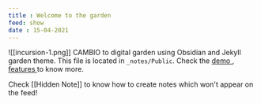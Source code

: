 ```yaml
---
title : Welcome to the garden
feed: show
date : 15-04-2021
---
```


![[incursion-1.png]]
CAMBIO  to digital garden using Obsidian and Jekyll garden theme. This file is located in `_notes/Public`. Check the <a href="{{'/notes' | relative_url}}"> demo </a>, <a href="{{'/post/features' | relative_url}}"> features </a> to know more.

Check [[Hidden Note]] to know how to create notes which won't appear on the feed!

